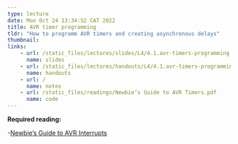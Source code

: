 ```yaml
---
type: lecture
date: Mon Oct 24 13:34:52 CAT 2022
title: AVR timer programming
tldr: "How to programm AVR timers and creating asynchronous delays"
thumbnail: 
links: 
    - url: /static_files/lectures/slides/L4/4.1.avr-timers-programming
      name: slides
    - url: /static_files/lectures/handouts/L4/4.1.avr-timers-programming
      name: handouts
    - url: /
      name: notes
    - url: /static_files/readings/Newbie’s Guide to AVR Timers.pdf
      name: code
---
```


**Required reading:**
 
-[Newbie’s Guide to AVR Interrupts](http://www.github.com/abcminiuser/avr-tutorials/blob/master/Interrupts/Output/Interrupts.pdf?raw=true)



